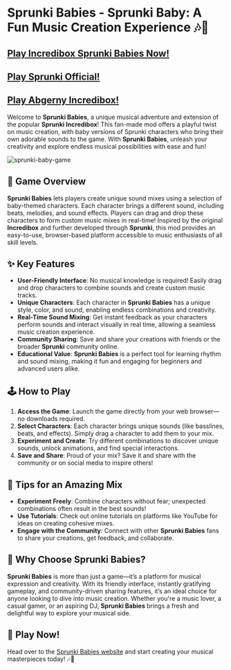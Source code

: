 # Sprunki Babies - Sprunki Baby: A Fun Music Creation Experience 🎶👶

## [Play Incredibox Sprunki Babies Now!](https://tinyurl.com/48nf9amy)

## [Play Sprunki Official!](https://github.com/Sprunki-Incredibox)

## [Play Abgerny Incredibox!](https://github.com/Abgerny-Incredibox)

Welcome to **Sprunki Babies**, a unique musical adventure and extension of the popular **Sprunki Incredibox**! This fan-made mod offers a playful twist on music creation, with baby versions of Sprunki characters who bring their own adorable sounds to the game. With **Sprunki Babies**, unleash your creativity and explore endless musical possibilities with ease and fun!

![sprunki-baby-game](https://github.com/user-attachments/assets/518a97d3-f37c-45a1-893f-516bfac06fbc)

## 🎉 Game Overview

**Sprunki Babies** lets players create unique sound mixes using a selection of baby-themed characters. Each character brings a different sound, including beats, melodies, and sound effects. Players can drag and drop these characters to form custom music mixes in real-time! Inspired by the original **Incredibox** and further developed through **Sprunki**, this mod provides an easy-to-use, browser-based platform accessible to music enthusiasts of all skill levels.

## ✨ Key Features

- **User-Friendly Interface**: No musical knowledge is required! Easily drag and drop characters to combine sounds and create custom music tracks.
- **Unique Characters**: Each character in **Sprunki Babies** has a unique style, color, and sound, enabling endless combinations and creativity.
- **Real-Time Sound Mixing**: Get instant feedback as your characters perform sounds and interact visually in real time, allowing a seamless music creation experience.
- **Community Sharing**: Save and share your creations with friends or the broader **Sprunki** community online.
- **Educational Value**: **Sprunki Babies** is a perfect tool for learning rhythm and sound mixing, making it fun and engaging for beginners and advanced users alike.

## 🕹 How to Play

1. **Access the Game**: Launch the game directly from your web browser—no downloads required.
2. **Select Characters**: Each character brings unique sounds (like basslines, beats, and effects). Simply drag a character to add them to your mix.
3. **Experiment and Create**: Try different combinations to discover unique sounds, unlock animations, and find special interactions.
4. **Save and Share**: Proud of your mix? Save it and share with the community or on social media to inspire others!

## 🌟 Tips for an Amazing Mix

- **Experiment Freely**: Combine characters without fear; unexpected combinations often result in the best sounds!
- **Use Tutorials**: Check out online tutorials on platforms like YouTube for ideas on creating cohesive mixes.
- **Engage with the Community**: Connect with other **Sprunki Babies** fans to share your creations, get feedback, and collaborate.

## 🚀 Why Choose Sprunki Babies?

**Sprunki Babies** is more than just a game—it’s a platform for musical expression and creativity. With its friendly interface, instantly gratifying gameplay, and community-driven sharing features, it’s an ideal choice for anyone looking to dive into music creation. Whether you're a music lover, a casual gamer, or an aspiring DJ, **Sprunki Babies** brings a fresh and delightful way to explore your musical side.

## 📱 Play Now!

Head over to the [Sprunki Babies website](https://tinyurl.com/48nf9amy) and start creating your musical masterpieces today! 🎶👶
